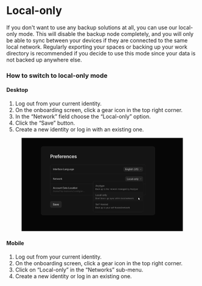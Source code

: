# Local-only

If you don't want to use any backup solutions at all, you can use our local-only mode. This will disable the backup node completely, and you will only be able to sync between your devices if they are connected to the same local network. Regularly exporting your spaces or backing up your work directory is recommended if you decide to use this mode since your data is not backed up anywhere else.

### How to switch to local-only mode

#### Desktop

1. Log out from your current identity.
2. On the onboarding screen, click a gear icon in the top right corner.
3. In the “Network” field choose the “Local-only” option.
4. Click the “Save” button.
5. Create a new identity or log in with an existing one.

<figure><img src="../../../.gitbook/assets/image (52) (1).png" alt=""><figcaption></figcaption></figure>

#### Mobile

1. Log out from your current identity.
2. On the onboarding screen, click a gear icon in the top right corner.
3. Click on “Local-only” in the “Networks” sub-menu.&#x20;
4. Create a new identity or log in an existing one.

<figure><img src="../../../.gitbook/assets/Screenshot_20240411-104810_Anytype2.png" alt="" width="375"><figcaption></figcaption></figure>
